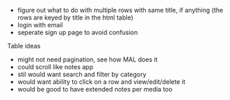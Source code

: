- figure out what to do with multiple rows with same title, if anything (the rows are keyed by title in the html table)
- login with email
- seperate sign up page to avoid confusion

Table ideas
- might not need pagination, see how MAL does it
- could scroll like notes app
- stil would want search and filter by category
- would want ability to click on a row and view/edit/delete it
- would be good to have extended notes per media too